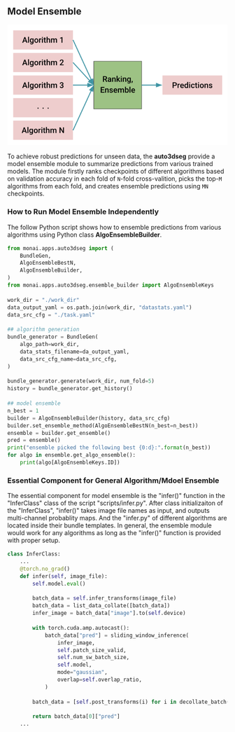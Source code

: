 ## Model Ensemble

<div align="center"> <img src="../figures/ensemble.png" width="600"/> </div>

To achieve robust predictions for unseen data, the **auto3dseg** provide a model ensemble module to summarize predictions from various trained models. The module firstly ranks checkpoints of different algorithms based on validation accuracy in each fold of ```N```-fold cross-valition, picks the top-```M``` algorithms from each fold, and creates ensemble predictions using ```MN``` checkpoints.

### How to Run Model Ensemble Independently

The follow Python script shows how to ensemble predictions from various algorithms using Python class **AlgoEnsembleBuilder**.

```python
from monai.apps.auto3dseg import (
    BundleGen,
    AlgoEnsembleBestN,
    AlgoEnsembleBuilder,
)
from monai.apps.auto3dseg.ensemble_builder import AlgoEnsembleKeys

work_dir = "./work_dir"
data_output_yaml = os.path.join(work_dir, "datastats.yaml")
data_src_cfg = "./task.yaml"

## algorithm generation
bundle_generator = BundleGen(
    algo_path=work_dir,
    data_stats_filename=da_output_yaml,
    data_src_cfg_name=data_src_cfg,
)

bundle_generator.generate(work_dir, num_fold=5)
history = bundle_generator.get_history()

## model ensemble
n_best = 1
builder = AlgoEnsembleBuilder(history, data_src_cfg)
builder.set_ensemble_method(AlgoEnsembleBestN(n_best=n_best))
ensemble = builder.get_ensemble()
pred = ensemble()
print("ensemble picked the following best {0:d}:".format(n_best))
for algo in ensemble.get_algo_ensemble():
    print(algo[AlgoEnsembleKeys.ID])
```

### Essential Component for General Algorithm/Mdoel Ensemble

The essential component for model ensemble is the "infer()" function in the "InferClass" class of the script "scripts/infer.py". After class initializaiton of the "InferClass", "infer()" takes image file names as input, and outputs multi-channel probablity maps. And the "infer.py" of different algorithms are located inside their bundle templates. In general, the ensemble module would work for any algorithms as long as the "infer()" function is provided with proper setup.

```python
class InferClass:
    ...
    @torch.no_grad()
    def infer(self, image_file):
        self.model.eval()

        batch_data = self.infer_transforms(image_file)
        batch_data = list_data_collate([batch_data])
        infer_image = batch_data["image"].to(self.device)

        with torch.cuda.amp.autocast():
            batch_data["pred"] = sliding_window_inference(
                infer_image,
                self.patch_size_valid,
                self.num_sw_batch_size,
                self.model,
                mode="gaussian",
                overlap=self.overlap_ratio,
            )

        batch_data = [self.post_transforms(i) for i in decollate_batch(batch_data)]

        return batch_data[0]["pred"]
	...
```
